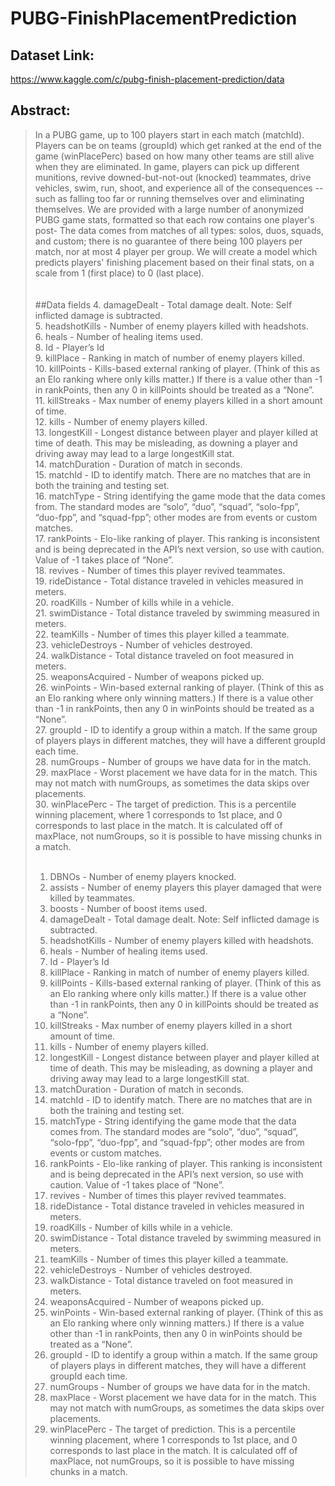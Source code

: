 # PUBG-FinishPlacementPrediction

## Dataset Link:
https://www.kaggle.com/c/pubg-finish-placement-prediction/data

## Abstract:
>In a PUBG game, up to 100 players start in each match (matchId). Players can be on teams (groupId) which get ranked at the end of the game (winPlacePerc) based on how many other teams are still alive when they are eliminated. In game, players can pick up different munitions, revive downed-but-not-out (knocked) teammates, drive vehicles, swim, run, shoot, and experience all of the consequences -- such as falling too far or running themselves over and eliminating themselves.
>We are provided with a large number of anonymized PUBG game stats, formatted so that each row contains one player's post- The data comes from matches of all types: solos, duos, squads, and custom; there is no guarantee of there being 100 players per match, nor at most 4 player per group.
>We will create a model which predicts players' finishing placement based on their final stats, on a scale from 1 (first place) to 0 (last place).<br><br><br>
##Data fields
>4. damageDealt - Total damage dealt. Note: Self inflicted damage is subtracted.<br>
>5. headshotKills - Number of enemy players killed with headshots.<br>
>6. heals - Number of healing items used.<br>
>8. Id - Player’s Id<br>
>9. killPlace - Ranking in match of number of enemy players killed.<br>
>10. killPoints - Kills-based external ranking of player. (Think of this as an Elo ranking where only kills matter.) If there is a value other than -1 in rankPoints, then any 0 in killPoints should be treated as a “None”.<br>
>11. killStreaks - Max number of enemy players killed in a short amount of time.<br>
>12. kills - Number of enemy players killed.<br>
>13. longestKill - Longest distance between player and player killed at time of death. This may be misleading, as downing a player and driving away may lead to a large longestKill stat.<br>
>14. matchDuration - Duration of match in seconds.<br>
>15. matchId - ID to identify match. There are no matches that are in both the training and testing set.<br>
>16. matchType - String identifying the game mode that the data comes from. The standard modes are “solo”, “duo”, “squad”, “solo-fpp”, “duo-fpp”, and “squad-fpp”; other modes are from events or custom matches.<br>
>17. rankPoints - Elo-like ranking of player. This ranking is inconsistent and is being deprecated in the API’s next version, so use with caution. Value of -1 takes place of “None”.<br>
>18. revives - Number of times this player revived teammates.<br>
>19. rideDistance - Total distance traveled in vehicles measured in meters.<br>
>20. roadKills - Number of kills while in a vehicle.<br>
>21. swimDistance - Total distance traveled by swimming measured in meters.<br>
>22. teamKills - Number of times this player killed a teammate.<br>
>23. vehicleDestroys - Number of vehicles destroyed.<br>
>24. walkDistance - Total distance traveled on foot measured in meters.<br>
>25. weaponsAcquired - Number of weapons picked up.<br>
>26. winPoints - Win-based external ranking of player. (Think of this as an Elo ranking where only winning matters.) If there is a value other than -1 in rankPoints, then any 0 in winPoints should be treated as a “None”.<br>
>27. groupId - ID to identify a group within a match. If the same group of players plays in different matches, they will have a different groupId each time.<br>
>28. numGroups - Number of groups we have data for in the match.<br>
>29. maxPlace - Worst placement we have data for in the match. This may not match with numGroups, as sometimes the data skips over placements.<br>
>30. winPlacePerc - The target of prediction. This is a percentile winning placement, where 1 corresponds to 1st place, and 0 corresponds to last place in the match. It is calculated off of maxPlace, not numGroups, so it is possible to have missing chunks in a match.<br>
​
>1. DBNOs - Number of enemy players knocked.<br>
>2. assists - Number of enemy players this player damaged that were killed by teammates.<br>
>3. boosts - Number of boost items used.<br>
>4. damageDealt - Total damage dealt. Note: Self inflicted damage is subtracted.<br>
>5. headshotKills - Number of enemy players killed with headshots.<br>
>6. heals - Number of healing items used.<br>
>8. Id - Player’s Id<br>
>9. killPlace - Ranking in match of number of enemy players killed.<br>
>10. killPoints - Kills-based external ranking of player. (Think of this as an Elo ranking where only kills matter.) If there is a value other than -1 in rankPoints, then any 0 in killPoints should be treated as a “None”.<br>
>11. killStreaks - Max number of enemy players killed in a short amount of time.<br>
>12. kills - Number of enemy players killed.<br>
>13. longestKill - Longest distance between player and player killed at time of death. This may be misleading, as downing a player and driving away may lead to a large longestKill stat.<br>
>14. matchDuration - Duration of match in seconds.<br>
>15. matchId - ID to identify match. There are no matches that are in both the training and testing set.<br>
>16. matchType - String identifying the game mode that the data comes from. The standard modes are “solo”, “duo”, “squad”, “solo-fpp”, “duo-fpp”, and “squad-fpp”; other modes are from events or custom matches.<br>
>17. rankPoints - Elo-like ranking of player. This ranking is inconsistent and is being deprecated in the API’s next version, so use with caution. Value of -1 takes place of “None”.<br>
>18. revives - Number of times this player revived teammates.<br>
>19. rideDistance - Total distance traveled in vehicles measured in meters.<br>
>20. roadKills - Number of kills while in a vehicle.<br>
>21. swimDistance - Total distance traveled by swimming measured in meters.<br>
>22. teamKills - Number of times this player killed a teammate.<br>
>23. vehicleDestroys - Number of vehicles destroyed.<br>
>24. walkDistance - Total distance traveled on foot measured in meters.<br>
>25. weaponsAcquired - Number of weapons picked up.<br>
>26. winPoints - Win-based external ranking of player. (Think of this as an Elo ranking where only winning matters.) If there is a value other than -1 in rankPoints, then any 0 in winPoints should be treated as a “None”.<br>
>27. groupId - ID to identify a group within a match. If the same group of players plays in different matches, they will have a different groupId each time.<br>
>28. numGroups - Number of groups we have data for in the match.<br>
>29. maxPlace - Worst placement we have data for in the match. This may not match with numGroups, as sometimes the data skips over placements.<br>
>30. winPlacePerc - The target of prediction. This is a percentile winning placement, where 1 corresponds to 1st place, and 0 corresponds to last place in the match. It is calculated off of maxPlace, not numGroups, so it is possible to have missing chunks in a match.<br>
